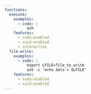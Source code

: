 ```yaml
---
functions:
  execute:
    examples:
      - code: |
          ash
    features:
      - sudo-enabled
      - suid-enabled
      - interactive
  file-write:
    examples:
      - code: |
          export LFILE=file_to_write
          ash -c 'echo data > $LFILE'
    features:
      - sudo-enabled
      - suid-enabled
---
```


